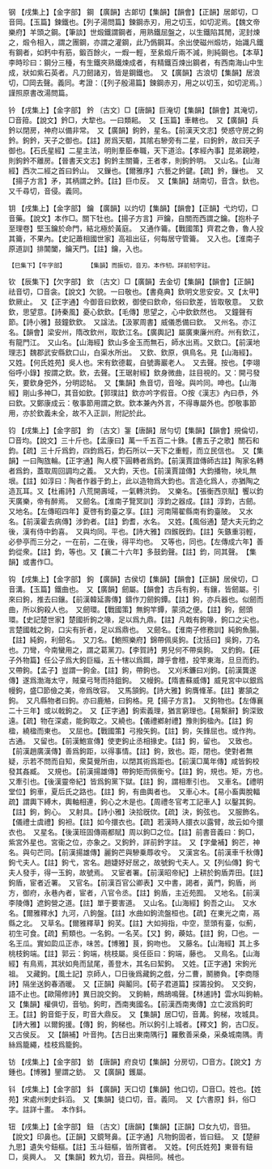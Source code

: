 <!-- { "loadSidebar": true } -->
钢	【戌集上】【金字部】	鋼	【廣韻】古郞切【集韻】【韻會】【正韻】居郞切，□音岡。【玉篇】鍊鐵也。【列子湯問篇】鍊鋼赤刃，用之切玉，如切泥焉。【魏文帝樂府】羊頭之鋼。【筆談】世煅鐵謂鋼者，用熟鐵屈盤之，以生鐵陷其閒，泥封煉之，煅令相入，謂之團鋼，亦謂之灌鋼，此乃僞鋼耳。余出使磁州煅坊，始識凡鐵有鋼者，如麫中有筋，鍛百餘火，一煆一輕，至絫煅斤兩不減，則純鋼也。【本草】李時珍曰：鋼分三種，有生鐵夾熟鐵煉成者，有精鐵百煉出鋼者，有西南海山中生成，狀如紫石英者。凡刀劒諸刃，皆是鋼鐵也。　又【廣韻】古浪切【集韻】居浪切，□岡去聲。義同。考證：〔【列子殷湯篇】鍊鋼赤刃，用之以切玉，如切泥焉。〕　謹照原書改湯問篇。 

钤	【戌集上】【金字部】	鈐	〔古文〕□【唐韻】巨淹切【集韻】【韻會】其淹切，□音箝。【說文】鈐□，大犂也。一曰類耜。　又【玉篇】車轄也。　又【廣韻】兵鈐以閉房，神府以備非常。　又【廣韻】鉤鈐，星名。【前漢天文志】熒惑守房之鉤鈐。鉤鈐，天子之御也。【註】房爲天駟，其隂右驂旁有二星，曰鉤鈐，故曰天子御也。【石氏星經】二星主法，明則羣臣奉職，天下道洽。【孝經內事】昆弟親睦，則鉤鈐不離房。【晉書天文志】鉤鈐主關籥，王者孝，則鉤鈐明。　又山名。【山海經】西次二經之首曰鈐山。　又鏁也。【爾雅序】六藝之鈐鍵。【疏】鈐，鏁也。　又【揚子方言】矛，其柄謂之鈐。【註】巨巾反。　又【集韻】胡南切，音含。釱也。　又千尋切，音侵。義同。

钥	【戌集上】【金字部】	鑰	【廣韻】以灼切【集韻】【韻會】【正韻】弋灼切，□音藥。【說文】本作□。關下牡也。【揚子方言】戸鑰，自關而西謂之鑰。【抱朴子至理卷】堅玉鑰於命門，結北極於黃庭。　又通作籥。【戰國策】齊君之魯，魯人投其籥，不果內。【史記蕭相國世家】高祖出征，何每居守管籥。　又入也。【淮南子原道訓】排閶闔，鑰天門。【註】鑰，入也。

	【巳集下】【牛字部】		【集韻】而振切，音刃。本作牣。詳前牣字註。

钦	【辰集下】【欠字部】	欽	〔古文〕□【廣韻】去金切【集韻】【韻會】【正韻】祛音切，□音衾。【說文】欠貌。一曰敬也。【書堯典】欽明文思安安。又【太甲】欽厥止。　又【正字通】今御音曰欽敕，御使曰欽命，俗曰欽差，皆取敬意。　又欽欽，思望意。【詩秦風】憂心欽欽。【毛傳】思望之，心中欽欽然也。　又鐘聲有節。【詩小雅】鼓鐘欽欽。　又諡法。【汲冢周書】威儀悉備曰欽。　又州名。亦江名。【韻會】梁安州，隋改欽州，取欽江名。【廣輿記】屬廣東廉州府。州有欽江，有龍門江。　又山名。【山海經】欽山多金玉而無石，師水出焉。又欽口。【前漢地理志】魏郡武安縣欽口山，白渠水所出。　又欽、欽原，俱鳥名。見【山海經】。　又姓。【何氏姓苑】吳人也。宋有欽德載，自號壽巖老人。　又去聲。按也。【李翊俗呼小錄】按謂之欽。欽，去聲。【王琚射經】欽身微曲，註目視的。又：開弓發矢，要欽身弝外，分明認帖。　又【集韻】魚音切，音唫。與吟同。呻也。【山海經】剛山多神□，其音如欽。【郭璞註】欽亦吟字假音。○按《漢志》內曰恭，外曰欽。又鄭康成云：敬事節用謂之欽。欽本兼內外言，不得專屬外也。卽敬事節用，亦於欽義未全，故不入正訓，附記於此。

钧	【戌集上】【金字部】	鈞	〔古文〕銞【唐韻】居勻切【集韻】【韻會】規倫切，□音均。【說文】三十斤也。【孟康曰】萬一千五百二十銖。【書五子之歌】關石和鈞。【疏】三十斤爲鈞，四鈞爲石，鈞石所以一天下之重輕，而立民信也。　又【集韻】一曰陶旊輪。【正字通】陶人模下圓轉者爲鈞。【前漢賈誼傳師古註】陶家名轉者爲鈞，蓋取周回調均之義。　又大鈞，天也。【前漢賈誼傳】大鈞播物，坱圠無垠。【註】如淳曰：陶者作器于鈞上，此以造物爲大鈞也。言造化爲人，亦猶陶之造瓦耳。又【杜甫詩】八荒開壽域，一氣轉洪鈞。　又樂名。【張衡西京賦】饗以鈞天廣樂，帝有醉焉。　又劒名。【淮南子覽冥訓】淳鈞之器成。【註】淳鈞，古劒。　又地名。【左傳昭四年】夏啓有鈞臺之享。【註】河南陽翟縣南有鈞臺陂。　又水名。【前漢霍去病傳】涉鈞者。【註】鈞耆，水名。　又姓。【風俗通】楚大夫元鈞之後，漢有侍中鈞喜。　又與均同。平也。【詩大雅】四鍭旣鈞。【註】矢鏃重羽輕，必參亭而三分之，一在前，二在後，得平均也。　又等也，同也。【左傳成六年】善鈞從衆。【註】鈞，等也。又【襄二十六年】多鼓鈞聲。【註】鈞，同其聲。　【集韻】或書作□。

钩	【戌集上】【金字部】	鉤	【廣韻】古侯切【集韻】【韻會】【正韻】居侯切，□音溝。【玉篇】鐵曲也。　又【廣韻】劒屬。【韻會】古兵有鉤，有鑲，皆劒屬。引來曰鉤，推去曰鑲。【前漢韓延壽傳】鑄作刀劒鉤鐔。【註】鉤，亦兵器也。似劒而曲，所以鉤殺人也。　又劒環。【戰國策】無鉤竿鐔，蒙須之便。【註】鉤，劒頭環。【史記楚世家】楚國折鉤之喙，足以爲九鼎。【註】凡戟有鉤喙，鉤口之尖也。言楚國戟之鉤，口尖有折者，足以爲鼎也。　又劒名。【淮南子修務訓】純鉤魚腸。【註】純鉤，利劒名。　又刀名。【鮑照樂府】錦帶佩吳鉤。【沈括曰】吳鉤，刀名也。刀彎，今南蠻用之，謂之葛黨刀。【李賀詩】男兒何不帶吳鉤。　又釣鉤。【莊子外物篇】任公子爲大鉤巨緇，五十犗以爲餌，蹲乎會稽，投竿東海，旦旦而釣。　又帶鉤。【孟子】豈謂一鉤金。【註】鉤，帶鉤也。　又刈禾鐮曰刈鉤。【前漢龔遂傳】遂爲渤海太守，賊棄弓弩而持鉏鉤。　又幔鉤。【隋書蘇威傳】威見宮中以銀爲幔鉤，盛□節儉之美，帝爲攺容。　又馬頷鉤。【詩大雅】鉤膺鞗革。【註】婁頷之鉤。　又凡縣物者曰鉤。亦曰鹿觡，曰鉤格。見【揚子方言】。　又鉤物也。【左傳襄二十三年】或以戟鉤之。　又【正字通】鉤索義理，猶言窮理也。【易繫辭】鉤深致遠。【疏】物在深處，能鉤取之。又繞也。【儀禮鄕射禮】豫則鉤楹內。【註】鉤楹，繞楹而東也。　又屈也。【戰國策】弓撥矢鉤。【註】鉤，矢鋒屈也。或作拘。古通。　又留也。【前漢鮑宣傳】使吏鉤止丞相掾史。【註】鉤，留也。　又致也。【前漢趙廣漢傳】善爲鉤距，以得事情。【註】鉤，致也。距，閉也。使對者無疑，示若不問而自知，衆莫覺所由，以閉其術爲距也。【前漢□萬年傳】咸皆鉤校發其姦臧。　又規也。【前漢揚雄傳】帶鉤矩而佩衡兮。【註】鉤，規也。矩，方也。　又牽引也。【後漢靈帝紀】皆爲鉤黨下獄。【註】鉤，謂相牽引也。　又車名。【禮明堂位】鉤車，夏后氏之路也。【註】鉤，有曲輿者也。　又車心木。【易小畜輿脫輻疏】謂輿下縛木，輿軸相連，鉤心之木是也。【周禮冬官考工記車人】以鑿其鉤。【註】鉤，鉤心。　又射具。【詩小雅】決拾旣佽。【疏】決，鉤弦也。　又服飾名。【儀禮士虞禮】鉤袒。【註】如今擐衣也。【疏】若漢時人擐衣以露臂，故云如今擐衣也。　又星名。【後漢班固傳兩都賦】周以鉤□之位。【註】前書音義曰：鉤□，紫宮外星也。宮衞之位，亦象之。又鉤鈐，詳前鈐字註。　又【字彙補】鉤芒，神名。與句芒同。【前漢揚雄傳】麗鉤芒與驂乗蓐收兮。　又漢宮名。【前漢車千秋傳】鉤弋夫人。【註】鉤弋，宮名。趙婕妤好居之，故號鉤弋夫人。又【列仙傳】鉤弋夫人發手，得一玉鉤，故號焉。　又宦者署。【前漢昭帝紀】上耕於鉤盾弄田。【註】鉤盾，宦者近署。　又官名。【前漢百官公卿表】又中書，謁者，黃門，鉤盾，尚方，御府，永巷內者，宦者，八官令丞。【註】鉤盾，主近苑囿。　又地名。【前漢李陵傳】遮鉤營之道。【註】單于要害道。　又山名。【山海經】鉤吾之山。　又水名。【爾雅釋水】九河，八鉤盤。【註】水曲如鉤流盤桓也。【疏】在東光之南，鬲縣之北。　又草名。【爾雅釋草】鉤芺。【註】大如拇指，中空，莖頭有臺，似薊，初生可食。【疏】薊類也。一名鉤。一名芺。【又】鉤，藈姑。【註】鉤，□也。一名王瓜。實如瓝瓜正赤，味苦。【博雅】茛，鉤吻也。　又藤名。【山海經】其上多桃枝鉤端。【註】郭云：鉤端，桃枝屬。吳任臣曰：鉤端，藤也。　又鳥名。【山海經】有鳥焉，其狀如鳧而鼠尾，善登木，其名曰絜鉤。　又姓。【正字通】宋鉤光祖。　又藏鉤。【風土記】京師人，□日後爲藏鉤之戲，分二曹，鬭勝負。【李商隱詩】隔坐送鉤春酒暖。　又【正韻】與鬮同。【荀子君道篇】探籌投鉤。　又交鉤，語不止也。【歐陽修詩】異日說交鉤。　又鉤輈，鷓鴣鳴聲。【林逋詩】雲水叫鉤輈。　又【集韻】權俱切，音劬。鉤町，西南夷國名。【前漢西南夷傳】立亡波爲鉤町王。【註】鉤音鉅于反，町音大鼎反。　又【集韻】居□切，音冓。鉤梯，攻城具。【詩大雅】以爾鉤援。【傳】鉤，鉤梯也。所以鉤引上城者。【釋文】鉤，古□反。又古侯反。　又【韻補】叶音拘。【古日出東南隅行】羅敷善采桑，采桑城南隅。靑絲爲籠繩，桂枝爲籠鉤。

钫	【戌集上】【金字部】	鈁	【唐韻】府良切【集韻】分房切，□音方。【說文】方鍾也。【博雅】鑍謂之鈁。　又【廣韻】鑊屬。

钭	【戌集上】【金字部】	鈄	【廣韻】天口切【集韻】他口切，□音□。姓也。【姓苑】宋處州刺史鈄滔。　又【集韻】徒口切，音。義同。　又【六書原】鈄，俗□字。註詳十畫。　本作鈄。

钮	【戌集上】【金字部】	鈕	〔古文〕【唐韻】【集韻】【正韻】□女九切，音狃。【說文】印鼻也。【正韻】又鏡弩鼻。【正字通】凡物鉤固者，皆曰鈕。　又【楚辭九思】遺失兮鈕樞。【註】玉斗鈕樞，皆所寶者。　又姓。【何氏姓苑】東晉有鈕□，吳興人。　又【集韻】敕九切，音丑。與杻同。械也。

